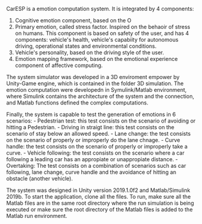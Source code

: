 CarESP is a emotion computation system. It is integrated by 4 components:

1) Cognitive emotion component, based on the O
2) Primary emotion, called stress factor. Inspired on the behaoir of stress on humans. This component is based on safety of the user, and has 4 components: vehicle's health, vehicle's capabiity for autonomous driving, operational states and environmental conditions. 
3) Vehicle's personality, based on the driving style of the user. 
4) Emotion mapping framework, based on the emotional experience component of affective computing. 

The system simulator was developed in a 3D enviroment empower by Unity-Game engine, which is contained in the folder 3D simulation. The emotion computation were developedn in Symulink/Matlab environment, where Simulink contains the architecture of the system and the connection, and Matlab functions defined the complex computations.  

Finally, the system is capable to test the generation of emotions in 6 scenarios:
    - Pedestrian test: this test consists on the scenario of avoiding or hitting a Pedestrian.
    - Driving in straigt line: this test consists on the scenario of stay below an allowed speed.
    - Lane change: the test consists on the scenario of properly or improperly do the lane chnage.
    - Curve handle: the test consists on the scenario of properly or improperly take a curve. 
    - Vehicle following: the test consists on the scenario where a car following a leading car has an appropiate or unappropiate distance. 
    -  Overtaking: The test consists on a combination of scenarios such as car following, lane change, curve handle and the avoidance of hitting an obstacle (another vehicle).

The system was designed in Unity version 2019.1.0f2 and Matlab/Simulink 2019b. 
To start the application, clone all the files. To run, make sure all the Matlab files are in the same root directory where the run simulation is being executed or make sure the root directory of the Matlab files is added to the Matlab run environment. 